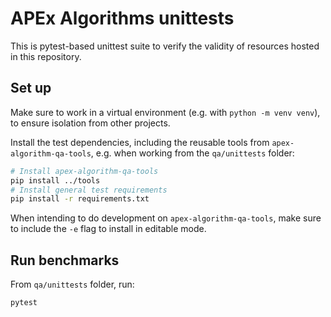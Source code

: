 

# APEx Algorithms unittests

This is pytest-based unittest suite to verify the validity of resources
hosted in this repository.


## Set up

Make sure to work in a virtual environment
(e.g. with `python -m venv venv`),
to ensure isolation from other projects.

Install the test dependencies, including the reusable tools from `apex-algorithm-qa-tools`,
e.g. when working from the `qa/unittests` folder:

```bash
# Install apex-algorithm-qa-tools
pip install ../tools
# Install general test requirements
pip install -r requirements.txt
```

When intending to do development on `apex-algorithm-qa-tools`,
make sure to include the `-e` flag to install in editable mode.

## Run benchmarks

From `qa/unittests` folder, run:

```bash
pytest
```
